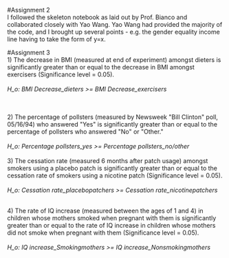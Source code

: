 #Assignment 2
<br>I followed the skeleton notebook as laid out by Prof. Bianco and collaborated closely with Yao Wang.  Yao Wang had provided the majority of the code, and I brought up several points - e.g. the gender equality income line having to take the form of y=x.<br>

#Assignment 3
<br>1) The decrease in BMI (measured at end of experiment) amongst dieters is significantly greater than or equal to the decrease in BMI
amongst exercisers (Significance level = 0.05).<br><br>
<i>H_o: BMI Decrease_dieters >= BMI Decrease_exercisers</i><br><br>

<br>2) The percentage of pollsters (measured by Newsweek "Bill Clinton" poll, 05/16/94) who answered "Yes" is significantly greater than or equal to the percentage of pollsters who answered "No" or "Other."<br><br>
<i>H_o: Percentage pollsters_yes >= Percentage pollsters_no/other</i><br>
<br>3) The cessation rate (measured 6 months after patch usage) amongst smokers using a placebo patch is significantly greater than or equal to the cessation rate of smokers using a nicotine patch (Significance level = 0.05).<br><br>
<i>H_o: Cessation rate_placebopatchers >= Cessation rate_nicotinepatchers</i><br>

<br>4) The rate of IQ increase (measured between the ages of 1 and 4) in children whose mothers smoked when pregnant with them is
significantly greater than or equal to the rate of IQ increase in children whose mothers did not smoke when pregnant with them
(Significance level = 0.05).<br><br>
<i>H_o: IQ increase_Smokingmothers >= IQ increase_Nonsmokingmothers</i>
